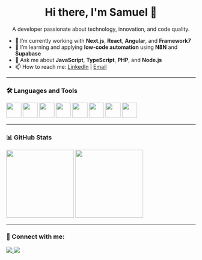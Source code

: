 <h1 align="center">Hi there, I'm Samuel 👋</h1>

<p align="center">A developer passionate about technology, innovation, and code quality.</p>

- 🔭 I’m currently working with **Next.js**, **React**, **Angular**, and **Framework7**  
- 🌱 I’m learning and applying **low-code automation** using **N8N** and **Supabase**
- 💬 Ask me about **JavaScript**, **TypeScript**, **PHP**, and **Node.js**
- 📫 How to reach me: [LinkedIn](https://linkedin.com/in/samuelvno) | [Email](mailto:samvitor53@gmail.com)

---

### 🛠️ Languages and Tools

<p align="left">
  <img src="https://cdn.jsdelivr.net/gh/devicons/devicon/icons/javascript/javascript-original.svg" width="40" />
  <img src="https://cdn.jsdelivr.net/gh/devicons/devicon/icons/typescript/typescript-original.svg" width="40" />
  <img src="https://cdn.jsdelivr.net/gh/devicons/devicon/icons/react/react-original.svg" width="40" />
  <img src="https://cdn.jsdelivr.net/gh/devicons/devicon/icons/angularjs/angularjs-original.svg" width="40" />
  <img src="https://cdn.jsdelivr.net/gh/devicons/devicon/icons/php/php-original.svg" width="40" />
  <img src="https://cdn.jsdelivr.net/gh/devicons/devicon/icons/nodejs/nodejs-original.svg" width="40" />
  <img src="https://cdn.jsdelivr.net/gh/devicons/devicon/icons/mysql/mysql-original.svg" width="40" />
  <img src="https://cdn.jsdelivr.net/gh/devicons/devicon/icons/docker/docker-original.svg" width="40" />
</p>

---

### 📊 GitHub Stats

<p align="left">
  <img height="180em" src="https://github-readme-stats.vercel.app/api?username=samuelvno&show_icons=true&theme=radical"/>
  <img height="180em" src="https://github-readme-stats.vercel.app/api/top-langs/?username=samuelvno&layout=compact&langs_count=8&theme=radical"/>
</p>

---

### 🔗 Connect with me:

<p>
  <a href="https://linkedin.com/in/samuelvno">
    <img src="https://img.shields.io/badge/LinkedIn-blue?style=for-the-badge&logo=linkedin&logoColor=white"/>
  </a>
  <a href="mailto:samvitor53@gmail.com">
    <img src="https://img.shields.io/badge/Gmail-red?style=for-the-badge&logo=gmail&logoColor=white"/>
  </a>
</p>
